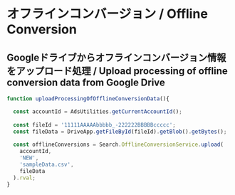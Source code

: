 # オフラインコンバージョン / Offline Conversion


## Googleドライブからオフラインコンバージョン情報をアップロード処理 / Upload processing of offline conversion data from Google Drive
```.js
function uploadProcessingOfOfflineConversionData(){

  const accountId = AdsUtilities.getCurrentAccountId();
  
  const fileId = '11111AAAAAbbbbb_-222222BBBBBccccc';
  const fileData = DriveApp.getFileById(fileId).getBlob().getBytes();
  
  const offlineConversions = Search.OfflineConversionService.upload(
    accountId,
    'NEW',
    'sampleData.csv',
    fileData
  ).rval;
}
```
